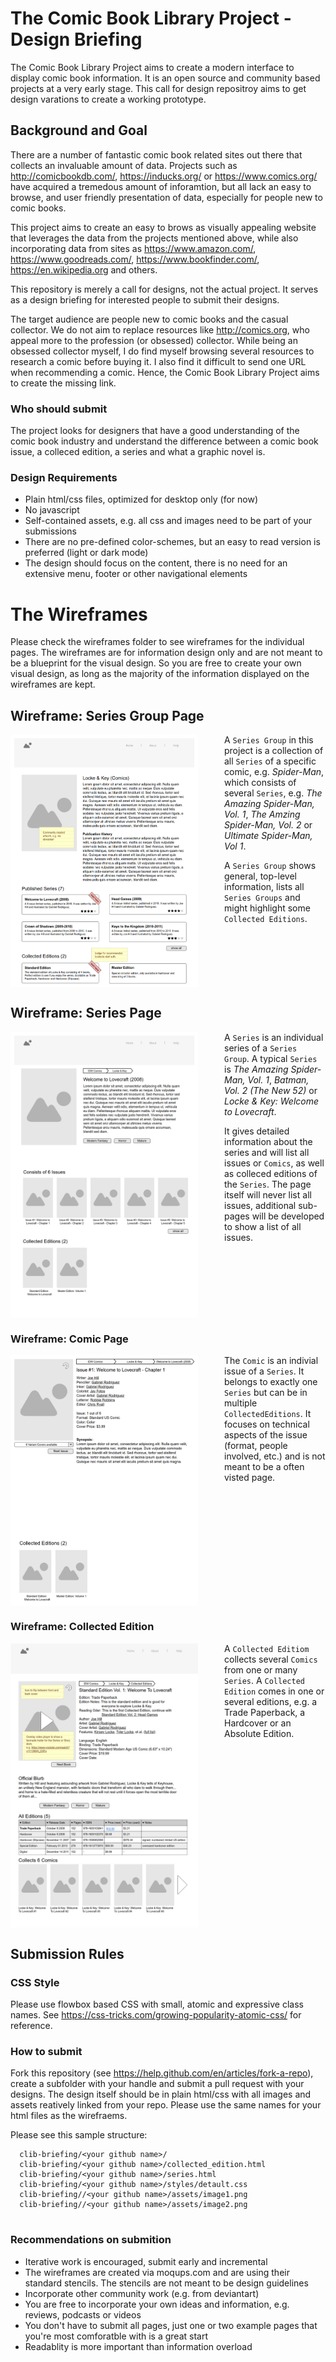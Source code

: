 # The Comic Book Library Project - Design Briefing

The Comic Book Library Project aims to create a modern interface to display comic book information. It is an open source and community based projects at a very early stage. This call for design repositroy aims to get design varations to create a working prototype.

## Background and Goal

There are a number of fantastic comic book related sites out there that collects an invaluable amount of data. Projects such as http://comicbookdb.com/, https://inducks.org/ or https://www.comics.org/ have acquired a tremedous amount of inforamtion, but all lack an easy to browse, and user friendly presentation of data, especially for people new to comic books. 

This project aims to create an easy to brows as visually appealing website that leverages the data from the projects mentioned above, while also incorporating data from sites as https://www.amazon.com/, https://www.goodreads.com/, https://www.bookfinder.com/, https://en.wikipedia.org and others. 

This repository is merely a call for designs, not the actual project. It serves as a design briefing for interested people to submit their designs.

The target audience are people new to comic books and the casual collector. We do not aim to replace resources like http://comics.org, who appeal more to the profession (or obsessed) collector. While being an obsessed collector myself, I do find myself browsing several resources to research a comic before buying it. I also find it difficult to send one URL when recommending a comic. Hence, the Comic Book Library Project aims to create the missing link.

### Who should submit

The project looks for designers that have a good understanding of the comic book industry and understand the difference between a comic book issue, a colleced edition, a series and what a graphic novel is. 

### Design Requirements

* Plain html/css files, optimized for desktop only (for now)
* No javascript
* Self-contained assets, e.g. all css and images need to be part of your submissions
* There are no pre-defined color-schemes, but an easy to read version is preferred (light or dark mode) 
* The design should focus on the content, there is no need for an extensive menu, footer or other navigational elements

# The Wireframes

Please check the wireframes folder to see wireframes for the individual pages. The wireframes are for information design only and are not meant to be a blueprint for the visual design. So you are free to create your own visual design, as long as the majority of the information displayed on the wireframes are kept.

## Wireframe: Series Group Page

<img src="https://github.com/bk-one/clib-briefing/blob/master/wireframes/series_group_page.png" width="300" title="Series Group Page"  style="padding-right: 3em; padding-bottom: 1em; float: left;">

A `Series Group` in this project is a collection of all `Series` of a specific comic, e.g. *Spider-Man*, which consists of several `Series`, e.g. *The Amazing Spider-Man, Vol. 1*, *The Amzing Spider-Man, Vol. 2* or *Ultimate Spider-Man, Vol 1*.

A `Series Group` shows general, top-level information, lists all `Series Groups` and might highlight some `Collected Editions`.


<p style="clear: both;" />

## Wireframe: Series Page

<img src="https://github.com/bk-one/clib-briefing/blob/master/wireframes/series_page.png" width="300" title="Series Page" style="padding-right: 3em; padding-bottom: 1em; float: left;">

A `Series` is an individual series of a `Series Group`. A typical `Series` is *The Amazing Spider-Man, Vol. 1*, *Batman, Vol. 2 (The New 52)* or *Locke & Key: Welcome to Lovecraft*.

It gives detailed information about the series and will list all issues or `Comics`, as well as colleced editions of the `Series`. The page itself will never list all issues, additional sub-pages will be developed to show a list of all issues. 

<p style="clear: both;" />


### Wireframe: Comic Page

<img src="https://github.com/bk-one/clib-briefing/blob/master/wireframes/comic_page.png" width="300" title="Series Page"  style="padding-right: 3em; padding-bottom: 1em; float: left;">

The `Comic` is an indivial issue of a `Series`. It belongs to exactly one `Series` but can be in multiple `CollectedEditions`. It focuses on technical aspects of the issue (format, people involved, etc.) and is not meant to be a often visted page.


<p style="clear: both;" />

### Wireframe: Collected Edition

<img src="https://github.com/bk-one/clib-briefing/blob/master/wireframes/collected_edition.png" width="300" title="Series Page"  style="padding-right: 3em; padding-bottom: 1em; float: left;">

A `Collected Editiom` collects several `Comics` from one or many `Series`. A `Collected Edition` comes in one or several editions, e.g. a Trade Paperback, a Hardcover or an Absolute Edition.



<p style="clear: both;" />

## Submission Rules


### CSS Style

Please use flowbox based CSS with small, atomic and expressive class names. See https://css-tricks.com/growing-popularity-atomic-css/ for reference.


### How to submit

Fork this repository (see https://help.github.com/en/articles/fork-a-repo), create a subfolder with your handle and submit a pull request with your designs. The design itself should be in plain html/css with all images and assets reatively linked from your repo. Please use the same names for your html files as the wirefraems. 

Please see this sample structure:

```
  clib-briefing/<your github name>/
  clib-briefing/<your github name>/collected_edition.html
  clib-briefing/<your github name>/series.html
  clib-briefing/<your github name>/styles/detault.css
  clib-briefing//<your github name>/assets/image1.png
  clib-briefing//<your github name>/assets/image2.png
   
```

### Recommendations on submition

* Iterative work is encouraged, submit early and incremental
* The wireframes are created via moqups.com and are using their standard stencils. The stencils are not meant to be design guidelines
* Incorporate other community work (e.g. from deviantart)
* You are free to incorporate your own ideas and information, e.g. reviews, podcasts or videos
* You don't have to submit all pages, just one or two example pages that you're most comforatble with is a great start
* Readablity is more important than information overload

